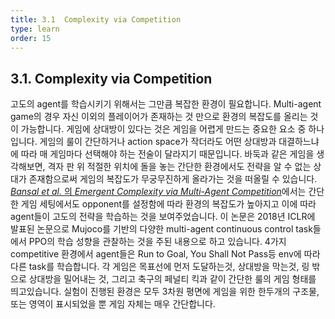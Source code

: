 ```yaml
---
title: 3.1  Complexity via Competition
type: learn
order: 15
---
```


## 3.1. Complexity via Competition

고도의 agent를 학습시키기 위해서는 그만큼 복잡한 환경이 필요합니다. Multi-agent game의 경우 자신 이외의 플레이어가 존재하는 것 만으로 환경의 복잡도를 올리는 것이 가능합니다. 게임에 상대방이 있다는 것은 게임을 어렵게 만드는 중요한 요소 중 하나입니다. 게임의 룰이 간단하거나 action space가 작더라도 어떤 상대방과 대결하느냐에 따라 매 게임마다 선택해야 하는 전술이 달라지기 때문입니다. 바둑과 같은 게임을 생각해보면, 격자 판 위 적절한 위치에 돌을 놓는 간단한 환경에서도 전략을 알 수 없는 상대가 존재함으로써 게임의 복잡도가 무궁무진하게 올라가는 것을 떠올릴 수 있습니다. [*Bansal et al.* 의 *Emergent Complexity via Multi-Agent Competition*](https://arxiv.org/pdf/1710.03748.pdf)에서는 간단한 게임 세팅에서도 opponent를 설정함에 따라 환경의 복잡도가 높아지고 이에 따라 agent들이 고도의 전략을 학습하는 것을 보여주었습니다. 이 논문은 2018년 ICLR에 발표된 논문으로 Mujoco를 기반의 다양한 multi-agent continuous control task들에서 PPO의 학습 성향을 관찰하는 것을 주된 내용으로 하고 있습니다. 4가지 competitive 환경에서 agent들은 Run to Goal, You Shall Not Pass등 env에 따라 다른 task를 학습합니다. 각 게임은 목표선에 먼저 도달하는것, 상대방을 막는것, 링 밖으로 상대방을 밀어내는 것, 그리고 축구의 페널티 킥과 같이 간단한 룰의 게임 형태를 띄고있습니다. 실험이 진행된 환경은 모두 3차원 평면에 게임을 위한 한두개의 구조물, 또는 영역이 표시되었을 뿐 게임 자체는 매우 간단합니다.
